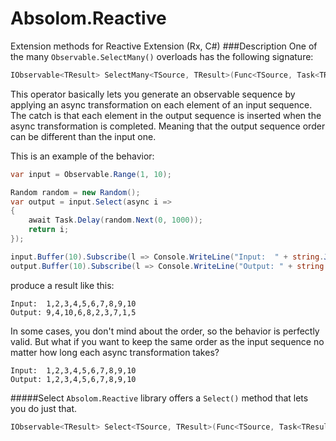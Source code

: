 # Absolom.Reactive
Extension methods for Reactive Extension (Rx, C#)
###Description
One of the many ```Observable.SelectMany()``` overloads has the following signature:

```c#
IObservable<TResult> SelectMany<TSource, TResult>(Func<TSource, Task<TResult>> selector)
``` 

This operator basically lets you generate an observable sequence by applying an async transformation on each element of an input sequence. The catch is that each element in the output sequence is inserted when the async transformation is completed. Meaning that the output sequence order can be different than the input one.

This is an example of the behavior:  

```c#
var input = Observable.Range(1, 10);

Random random = new Random();
var output = input.Select(async i =>
{
    await Task.Delay(random.Next(0, 1000));
    return i;
});

input.Buffer(10).Subscribe(l => Console.WriteLine("Input:  " + string.Join(",", l)));
output.Buffer(10).Subscribe(l => Console.WriteLine("Output: " + string.Join(",", l)));
``` 
produce a result like this:
```
Input:  1,2,3,4,5,6,7,8,9,10
Output: 9,4,10,6,8,2,3,7,1,5
```
In some cases, you don't mind about the order, so the behavior is perfectly valid. But what if you want to keep the same order as the input sequence no matter how long each async transformation takes?
```
Input:  1,2,3,4,5,6,7,8,9,10
Output: 1,2,3,4,5,6,7,8,9,10
```
#####Select
```Absolom.Reactive``` library offers a ```Select()``` method that lets you do just that. 
```c#
IObservable<TResult> Select<TSource, TResult>(Func<TSource, Task<TResult>> selector)
``` 
